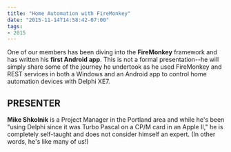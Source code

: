 ```yaml
---
title: "Home Automation with FireMonkey"
date: "2015-11-14T14:58:42-07:00"
tags:
- 2015
---
```


One of our members has been diving into the **FireMonkey** framework and has written his **first Android app**. This is not a formal presentation--he will simply share some of the journey he undertook as he used FireMonkey and REST services in both a Windows and an Android app to control home automation devices with Delphi XE7. 

## PRESENTER ##

**Mike Shkolnik** is a Project Manager in the Portland area and while he's been "using Delphi since it was Turbo Pascal on a CP/M card in an Apple II," he is completely self-taught and does not consider himself an expert. (In other words, he's like many of us!)
